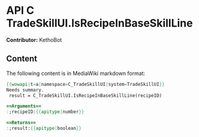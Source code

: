 # API C TradeSkillUI.IsRecipeInBaseSkillLine

**Contributor:** KethoBot

## Content

The following content is in MediaWiki markdown format:

```mediawiki
{{wowapi|t=a|namespace=C_TradeSkillUI|system=TradeSkillUI}}
Needs summary.
 result = C_TradeSkillUI.IsRecipeInBaseSkillLine(recipeID)

==Arguments==
:;recipeID:{{apitype|number}}

==Returns==
:;result:{{apitype|boolean}}
```